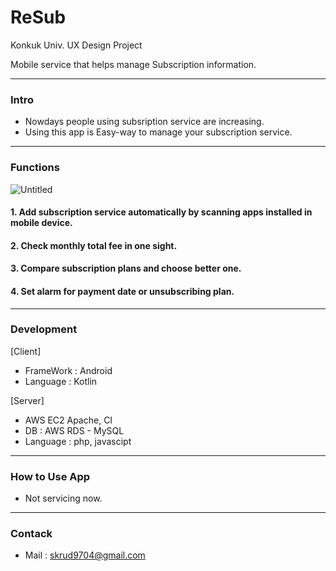 # ReSub
Konkuk Univ. UX Design Project

Mobile service that helps manage Subscription information.

---

### Intro

* Nowdays people using subsription service are increasing.
* Using this app is Easy-way to manage your subscription service.

---

### Functions
![Untitled](https://user-images.githubusercontent.com/43378081/138042549-91df3477-ac22-42c3-b444-a9016377d156.png)
#### 1. Add subscription service automatically by scanning apps installed in mobile device. 
#### 2. Check monthly total fee in one sight.
#### 3. Compare subscription plans and choose better one.  
#### 4. Set alarm for payment date or unsubscribing plan.

---

### Development

[Client]
* FrameWork : Android
* Language : Kotlin

[Server]
* AWS EC2 Apache, CI
* DB : AWS RDS - MySQL
* Language : php, javascipt

---

### How to Use App

* Not servicing now.

---

### Contack

* Mail : skrud9704@gmail.com

